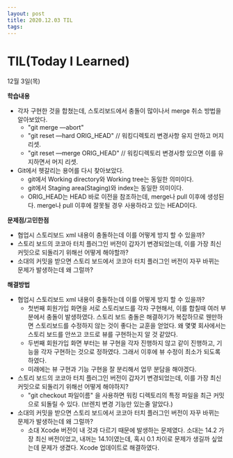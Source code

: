 ```yaml
---
layout: post
title: 2020.12.03 TIL
tags:
---
```

# TIL(Today I Learned)

12월 3일(목)

**학습내용**

- 각자 구현한 것을 합쳤는데, 스토리보드에서 충돌이 많이나서 merge 취소 방법을 알아보았다.
    - "git merge —abort"
    - "git reset —hard ORIG_HEAD" // 워킹디렉토리 변경사항 유지 안하고 머지 리셋.
    - "git reset —merge ORIG_HEAD" // 워킹디렉토리 변경사항 있으면 이를 유지하면서 머지 리셋.
- Git에서 헷갈리는 용어를 다시 찾아보았다.
    - git에서 Working directory와 Working tree는 동일한 의미이다.
    - git에서 Staging area(Staging)와 index는 동일한 의미이다.
    - ORIG_HEAD는 HEAD 바로 이전을 참조하는데, merge나 pull 이후에 생성된다. merge나 pull 이후에 잘못될 경우 사용하라고 있는 HEAD이다.

**문제점/고민한점**

- 협업시 스토리보드 xml 내용이 충돌하는데 이를 어떻게 방지 할 수 있을까?
- 스토리 보드의 코코아 터치 플러그인 버전이 갑자기 변경되었는데, 이를 가장 최신 커밋으로 되돌리기 위해선 어떻게 해야할까?
- 소대의 커밋을 받으면 스토리 보드에서 코코아 터치 플러그인 버전이 자꾸 바뀌는 문제가 발생하는데 왜 그럴까?

**해결방법**

- 협업시 스토리보드 xml 내용이 충돌하는데 이를 어떻게 방지 할 수 있을까?
    - 첫번째 회원가입 화면을 서로 스토리보드를 각자 구현해서, 이를 합칠때 여러 부분에서 충돌이 발생하였다. 스토리 보드 충돌은 해결하기가 복잡하므로 웬만하면 스토리보드를 수정하지 않는 것이 좋다는 교훈을 얻었다. 왜 몇몇 회사에서는 스토리 보드를 안쓰고 코드로 뷰를 구현하는지 알 것 같았다.
    - 두번째 회원가입 화면 부터는 뷰 구현을 각자 진행하지 않고 같이 진행하고, 기능을 각자 구현하는 것으로 정하였다. 그래서 이후에 뷰 수정이 최소가 되도록 하였다.
    - 미래에는 뷰 구현과 기능 구현을 잘 분리해서 업무 분담을 해야겠다.
- 스토리 보드의 코코아 터치 플러그인 버전이 갑자기 변경되었는데, 이를 가장 최신 커밋으로 되돌리기 위해선 어떻게 해야하지?
    - "git checkout 파일이름" 을 사용하면 워킹 디렉토리의 특정 파일을 최근 커밋으로 되돌릴 수 있다. (브렌치 변경 기능만 있는줄 알았다.)
- 소대의 커밋을 받으면 스토리 보드에서 코코아 터치 플러그인 버전이 자꾸 바뀌는 문제가 발생하는데 왜 그럴까?
    - 소대 Xcode 버전이 내 것과 다르기 때문에 발생하는 문제였다. 소대는 14.2 가장 최신 버전이었고, 내꺼는 14.1이였는데, 혹시 0.1 차이로 문제가 생길까 싶었는데 문제가 생겼다. Xcode 업데이트로 해결하였다.
